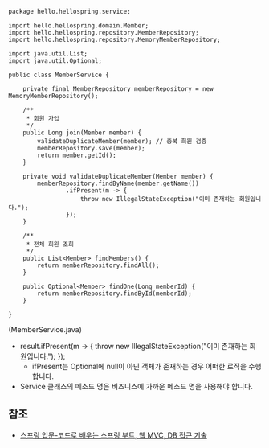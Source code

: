 ```
package hello.hellospring.service;

import hello.hellospring.domain.Member;
import hello.hellospring.repository.MemberRepository;
import hello.hellospring.repository.MemoryMemberRepository;

import java.util.List;
import java.util.Optional;

public class MemberService {

    private final MemberRepository memberRepository = new MemoryMemberRepository();

    /**
     * 회원 가입
     */
    public Long join(Member member) {
        validateDuplicateMember(member); // 중복 회원 검증
        memberRepository.save(member);
        return member.getId();
    }

    private void validateDuplicateMember(Member member) {
        memberRepository.findByName(member.getName())
                .ifPresent(m -> {
                    throw new IllegalStateException("이미 존재하는 회원입니다.");
                });
    }

    /**
     * 전체 회원 조회
     */
    public List<Member> findMembers() {
        return memberRepository.findAll();
    }

    public Optional<Member> findOne(Long memberId) {
        return memberRepository.findById(memberId);
    }

}
```
(MemberService.java)
* result.ifPresent(m -> {
        throw new IllegalStateException("이미 존재하는 회원입니다.");
    });
  * ifPresent는 Optional에 null이 아닌 객체가 존재하는 경우 어떠한 로직을 수행합니다.
* Service 클래스의 메소드 명은 비즈니스에 가까운 메소드 명을 사용해야 합니다.

## 참조
* [스프링 입문-코드로 배우는 스프링 부트, 웹 MVC, DB 접근 기술](https://www.inflearn.com/course/%EC%8A%A4%ED%94%84%EB%A7%81-%EC%9E%85%EB%AC%B8-%EC%8A%A4%ED%94%84%EB%A7%81%EB%B6%80%ED%8A%B8/dashboard)